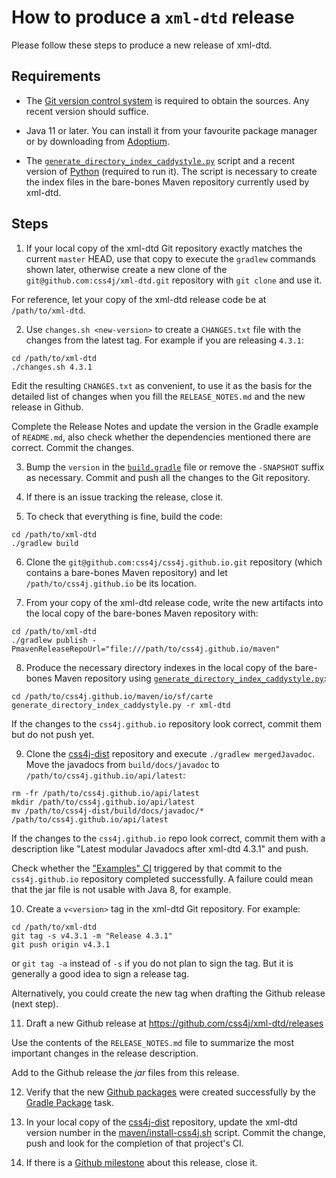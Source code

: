 # How to produce a `xml-dtd` release

Please follow these steps to produce a new release of xml-dtd.

## Requirements

- The [Git version control system](https://git-scm.com/downloads) is required to
obtain the sources. Any recent version should suffice.

- Java 11 or later. You can install it from your favourite package manager or by
downloading from [Adoptium](https://adoptium.net/).

- The [`generate_directory_index_caddystyle.py`](https://gist.github.com/carlosame/bd5b68c4eb8e0817d9beb1dcfb4de43d)
script and a recent version of [Python](https://www.python.org/) (required to
run it). The script is necessary to create the index files in the bare-bones
Maven repository currently used by xml-dtd.

## Steps

1) If your local copy of the xml-dtd Git repository exactly matches the current
`master` HEAD, use that copy to execute the `gradlew` commands shown later,
otherwise create a new clone of the `git@github.com:css4j/xml-dtd.git`
repository with `git clone` and use it.

For reference, let your copy of the xml-dtd release code be at
`/path/to/xml-dtd`.

2) Use `changes.sh <new-version>` to create a `CHANGES.txt` file with the
changes from the latest tag. For example if you are releasing `4.3.1`:

```shell
cd /path/to/xml-dtd
./changes.sh 4.3.1
```

Edit the resulting `CHANGES.txt` as convenient, to use it as the basis for the
detailed list of changes when you fill the `RELEASE_NOTES.md` and the new
release in Github.

Complete the Release Notes and update the version in the Gradle example of
`README.md`, also check whether the dependencies mentioned there are correct.
Commit the changes.

3) Bump the `version` in the [`build.gradle`](build.gradle) file or remove the
`-SNAPSHOT` suffix as necessary. Commit and push all the changes to the Git
repository.

4) If there is an issue tracking the release, close it.

5) To check that everything is fine, build the code:

```shell
cd /path/to/xml-dtd
./gradlew build
```

6) Clone the `git@github.com:css4j/css4j.github.io.git` repository (which
contains a bare-bones Maven repository) and let `/path/to/css4j.github.io` be
its location.

7) From your copy of the xml-dtd release code, write the new artifacts into
the local copy of the bare-bones Maven repository with:

```shell
cd /path/to/xml-dtd
./gradlew publish -PmavenReleaseRepoUrl="file:///path/to/css4j.github.io/maven"
```

8) Produce the necessary directory indexes in the local copy of the bare-bones
Maven repository using [`generate_directory_index_caddystyle.py`](https://gist.github.com/carlosame/bd5b68c4eb8e0817d9beb1dcfb4de43d):

```shell
cd /path/to/css4j.github.io/maven/io/sf/carte
generate_directory_index_caddystyle.py -r xml-dtd
```

If the changes to the `css4j.github.io` repository look correct, commit them but
do not push yet.

9) Clone the [css4j-dist](https://github.com/css4j/css4j-dist) repository and
execute `./gradlew mergedJavadoc`. Move the javadocs from `build/docs/javadoc`
to `/path/to/css4j.github.io/api/latest`:

```shell
rm -fr /path/to/css4j.github.io/api/latest
mkdir /path/to/css4j.github.io/api/latest
mv /path/to/css4j-dist/build/docs/javadoc/* /path/to/css4j.github.io/api/latest
```

If the changes to the `css4j.github.io` repo look correct, commit them with a
description like "Latest modular Javadocs after xml-dtd 4.3.1" and push.

Check whether the ["Examples" CI](https://github.com/css4j/css4j.github.io/actions/workflows/examples.yml)
triggered by that commit to the `css4j.github.io` repository completed
successfully. A failure could mean that the jar file is not usable with Java 8,
for example.

10) Create a `v<version>` tag in the xml-dtd Git repository. For example:

```shell
cd /path/to/xml-dtd
git tag -s v4.3.1 -m "Release 4.3.1"
git push origin v4.3.1
```

or `git tag -a` instead of `-s` if you do not plan to sign the tag. But it is
generally a good idea to sign a release tag.

Alternatively, you could create the new tag when drafting the Github release
(next step).

11) Draft a new Github release at https://github.com/css4j/xml-dtd/releases

Use the contents of the `RELEASE_NOTES.md` file to summarize the most important
changes in the release description.

Add to the Github release the _jar_ files from this release.

12) Verify that the new [Github packages](https://github.com/orgs/css4j/packages?repo_name=xml-dtd)
were created successfully by the [Gradle Package](https://github.com/css4j/xml-dtd/actions/workflows/gradle-publish.yml)
task.

13) In your local copy of the [css4j-dist](https://github.com/css4j/css4j-dist)
repository, update the xml-dtd version number in the
[maven/install-css4j.sh](https://github.com/css4j/css4j-dist/blob/master/maven/install-css4j.sh)
script. Commit the change, push and look for the completion of that project's
CI.

14) If there is a [Github milestone](https://github.com/css4j/xml-dtd/milestones)
about this release, close it.
